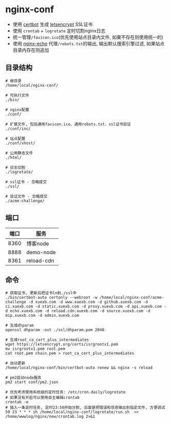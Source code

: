 # nginx-conf

- 使用 [certbot](https://github.com/certbot/certbot) 生成 [letsencrypt](https://letsencrypt.org/) SSL证书
- 使用 `crontab` + `logrotate` 定时切割nginx日志
- 统一管理`/favicon.ico`(优先使用站点目录内文件, 如果不存在则使用统一的)
- 使用 [nginx-echo](https://github.com/openresty/echo-nginx-module) 代理`/robots.txt`的输出, 输出默认搜索引擎过滤, 如果站点目录内存在则追加

## 目录结构

```
# 根目录
/home/local/nginx-conf/

# 可执行文件
./bin/

# nginx配置
./conf/

# 扩展文件, 包括通用favicon.ico、通用robots.txt、ssl证书验证
./conf/inc/

# 站点配置
./conf/vhost/

# 公用静态文件
./html/

# 日志切割
./logrotate/

# ssl证书 - 忽略提交
./ssl/

# 验证文件 - 忽略提交
./acme-challenge/
```

## 端口

端口 | 服务
--- | ---
8360 | 博客node
8888 | demo-node
8361 | reload-cdn

## 命令

```
# 获取证书, 更新后把证书ln到./ssl中
./bin/certbot-auto certonly --webroot -w /home/local/nginx-conf/acme-challenge -d xuexb.com -d www.xuexb.com -d github.xuexb.com -d ci.xuexb.com -d static.xuexb.com -d proxy.xuexb.com -d api.xuexb.com -d echo.xuexb.com -d reload.cdn.xuexb.com -d source.xuexb.com -d mip.xuexb.com -d admin.xuexb.com

# 生成dhparam
openssl dhparam -out ./ssl/dhparam.pem 2048

# 生成root_ca_cert_plus_intermediates
wget https://letsencrypt.org/certs/isrgrootx1.pem
mv isrgrootx1.pem root.pem
cat root.pem chain.pem > root_ca_cert_plus_intermediates

# 自动更新
/home/local/nginx-conf/bin/certbot-auto renew && nginx -s reload

# pm2启动node服务
pm2 start conf/pm2.json

# 优先考虑使用系统级的定时任务: /etc/cron.daily/logrotate
# 如果没有开启可以使用自主编辑crontab
crontab -e
# 插入一条定时任务, 定时23:50开始分割, 后面是把错误和信息输出到指定文件, 方便调试
50 23 * * * sh /home/local/nginx-conf/logrotate/run.sh  >> /home/wwwlog/nginx/new/crontab.log 2>&1
```
